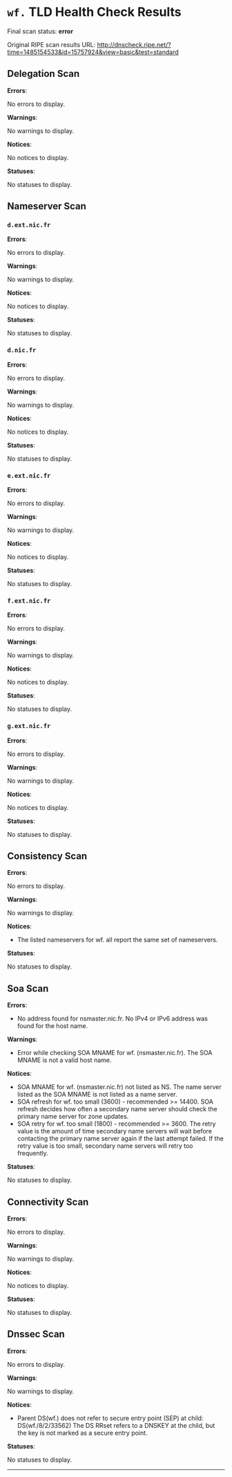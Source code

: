 # `wf.` TLD Health Check Results

Final scan status: **error** 

Original RIPE scan results URL: http://dnscheck.ripe.net/?time=1485154533&id=15757924&view=basic&test=standard

## Delegation Scan

**Errors**:

No errors to display.

**Warnings**:

No warnings to display.

**Notices**:

No notices to display.

**Statuses**:

No statuses to display.

## Nameserver Scan

### `d.ext.nic.fr`

**Errors**:

No errors to display.

**Warnings**:

No warnings to display.

**Notices**:

No notices to display.

**Statuses**:

No statuses to display.

### `d.nic.fr`

**Errors**:

No errors to display.

**Warnings**:

No warnings to display.

**Notices**:

No notices to display.

**Statuses**:

No statuses to display.

### `e.ext.nic.fr`

**Errors**:

No errors to display.

**Warnings**:

No warnings to display.

**Notices**:

No notices to display.

**Statuses**:

No statuses to display.

### `f.ext.nic.fr`

**Errors**:

No errors to display.

**Warnings**:

No warnings to display.

**Notices**:

No notices to display.

**Statuses**:

No statuses to display.

### `g.ext.nic.fr`

**Errors**:

No errors to display.

**Warnings**:

No warnings to display.

**Notices**:

No notices to display.

**Statuses**:

No statuses to display.

## Consistency Scan

**Errors**:

No errors to display.

**Warnings**:

No warnings to display.

**Notices**:

* The listed nameservers for wf. all report the same set of nameservers.

**Statuses**:

No statuses to display.

## Soa Scan

**Errors**:

* No address found for nsmaster.nic.fr. No IPv4 or IPv6 address was found for the host name.

**Warnings**:

* Error while checking SOA MNAME for wf. (nsmaster.nic.fr). The SOA MNAME is not a valid host name.

**Notices**:

* SOA MNAME for wf. (nsmaster.nic.fr) not listed as NS. The name server listed as the SOA MNAME is not listed as a name server.
* SOA refresh for wf. too small (3600) - recommended >= 14400. SOA refresh decides how often a secondary name server should check the primary name server for zone updates.
* SOA retry for wf. too small (1800) - recommended >= 3600. The retry value is the amount of time secondary name servers will wait before contacting the primary name server again if the last attempt failed. If the retry value is too small, secondary name servers will retry too frequently.

**Statuses**:

No statuses to display.

## Connectivity Scan

**Errors**:

No errors to display.

**Warnings**:

No warnings to display.

**Notices**:

No notices to display.

**Statuses**:

No statuses to display.

## Dnssec Scan

**Errors**:

No errors to display.

**Warnings**:

No warnings to display.

**Notices**:

* Parent DS(wf.) does not refer to secure entry point (SEP) at child: DS(wf./8/2/33562) The DS RRset refers to a DNSKEY at the child, but the key is not marked as a secure entry point.

**Statuses**:

No statuses to display.


---

